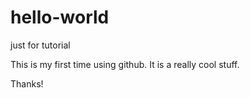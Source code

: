 # hello-world
just for tutorial

This is my first time using github. 
It is a really cool stuff.

Thanks!
